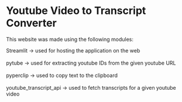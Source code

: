 # Youtube Video to Transcript Converter

This website was made using the following modules:<br>

Streamlit -> used for hosting the application on the web <br><br>
pytube -> used for extracting youtube IDs from the given youtube URL <br><br>
pyperclip -> used to copy text to the clipboard <br><br>
youtube_transcript_api -> used to fetch transcripts for a given youtube video <br><br>
